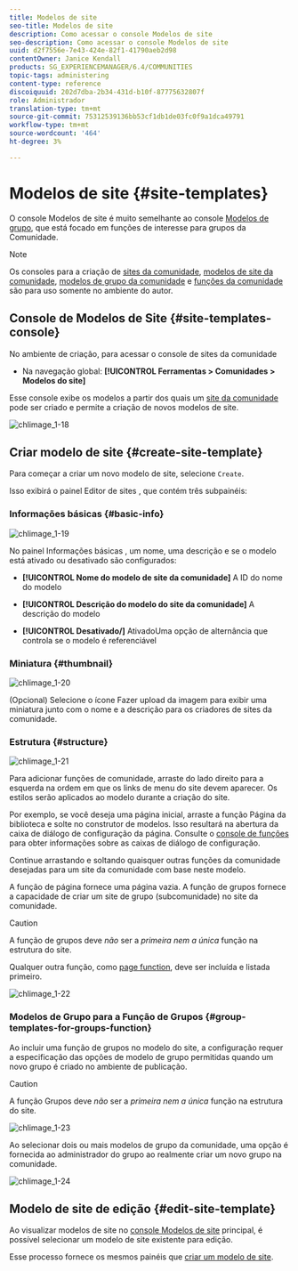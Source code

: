 ```yaml
---
title: Modelos de site
seo-title: Modelos de site
description: Como acessar o console Modelos de site
seo-description: Como acessar o console Modelos de site
uuid: d2f7556e-7e43-424e-82f1-41790aeb2d98
contentOwner: Janice Kendall
products: SG_EXPERIENCEMANAGER/6.4/COMMUNITIES
topic-tags: administering
content-type: reference
discoiquuid: 202d7dba-2b34-431d-b10f-87775632807f
role: Administrador
translation-type: tm+mt
source-git-commit: 75312539136bb53cf1db1de03fc0f9a1dca49791
workflow-type: tm+mt
source-wordcount: '464'
ht-degree: 3%

---
```



# Modelos de site {#site-templates}

O console Modelos de site é muito semelhante ao console [Modelos de grupo](tools-groups.md), que está focado em funções de interesse para grupos da Comunidade.

>[!NOTE]
>
>Os consoles para a criação de [sites da comunidade](sites-console.md), [modelos de site da comunidade](sites.md), [modelos de grupo da comunidade](tools-groups.md) e [funções da comunidade](functions.md) são para uso somente no ambiente do autor.

## Console de Modelos de Site {#site-templates-console}

No ambiente de criação, para acessar o console de sites da comunidade

* Na navegação global: **[!UICONTROL Ferramentas > Comunidades > Modelos do site]**

Esse console exibe os modelos a partir dos quais um [site da comunidade](sites-console.md) pode ser criado e permite a criação de novos modelos de site.

![chlimage_1-18](assets/chlimage_1-18.png)

## Criar modelo de site {#create-site-template}

Para começar a criar um novo modelo de site, selecione `Create`.

Isso exibirá o painel Editor de sites , que contém três subpainéis:

### Informações básicas {#basic-info}

![chlimage_1-19](assets/chlimage_1-19.png)

No painel Informações básicas , um nome, uma descrição e se o modelo está ativado ou desativado são configurados:

* **[!UICONTROL Nome do modelo de site da comunidade]**
A ID do nome do modelo

* **[!UICONTROL Descrição do modelo do site da comunidade]**
A descrição do modelo

* **[!UICONTROL Desativado/]**
AtivadoUma opção de alternância que controla se o modelo é referenciável

### Miniatura  {#thumbnail}

![chlimage_1-20](assets/chlimage_1-20.png)

(Opcional) Selecione o ícone Fazer upload da imagem para exibir uma miniatura junto com o nome e a descrição para os criadores de sites da comunidade.

### Estrutura {#structure}

![chlimage_1-21](assets/chlimage_1-21.png)

Para adicionar funções de comunidade, arraste do lado direito para a esquerda na ordem em que os links de menu do site devem aparecer. Os estilos serão aplicados ao modelo durante a criação do site.

Por exemplo, se você deseja uma página inicial, arraste a função Página da biblioteca e solte no construtor de modelos. Isso resultará na abertura da caixa de diálogo de configuração da página. Consulte o [console de funções](functions.md) para obter informações sobre as caixas de diálogo de configuração.

Continue arrastando e soltando quaisquer outras funções da comunidade desejadas para um site da comunidade com base neste modelo.

A função de página fornece uma página vazia. A função de grupos fornece a capacidade de criar um site de grupo (subcomunidade) no site da comunidade.

>[!CAUTION]
>
>A função de grupos deve *não* ser a *primeira nem a única* função na estrutura do site.
>
>Qualquer outra função, como [page function](functions.md#page-function), deve ser incluída e listada primeiro.

![chlimage_1-22](assets/chlimage_1-22.png)

### Modelos de Grupo para a Função de Grupos {#group-templates-for-groups-function}

Ao incluir uma função de grupos no modelo do site, a configuração requer a especificação das opções de modelo de grupo permitidas quando um novo grupo é criado no ambiente de publicação.

>[!CAUTION]
>
>A função Grupos deve *não* ser a *primeira nem a única* função na estrutura do site.

![chlimage_1-23](assets/chlimage_1-23.png)

Ao selecionar dois ou mais modelos de grupo da comunidade, uma opção é fornecida ao administrador do grupo ao realmente criar um novo grupo na comunidade.

![chlimage_1-24](assets/chlimage_1-24.png)

## Modelo de site de edição {#edit-site-template}

Ao visualizar modelos de site no [console Modelos de site](#site-templates-console) principal, é possível selecionar um modelo de site existente para edição.

Esse processo fornece os mesmos painéis que [criar um modelo de site](#create-site-template).
